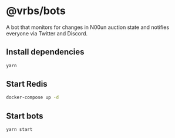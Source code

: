 # @vrbs/bots

A bot that monitors for changes in N00un auction state and notifies everyone via Twitter and Discord.

## Install dependencies

```sh
yarn
```

## Start Redis

```sh
docker-compose up -d
```

## Start bots

```sh
yarn start
```
